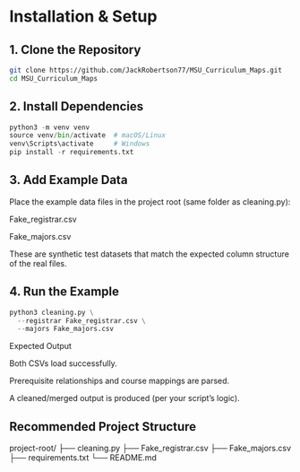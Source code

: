 # Installation & Setup

## 1. Clone the Repository

```bash
git clone https://github.com/JackRobertson77/MSU_Curriculum_Maps.git
cd MSU_Curriculum_Maps
```

## 2. Install Dependencies

```python
python3 -m venv venv
source venv/bin/activate  # macOS/Linux
venv\Scripts\activate     # Windows
pip install -r requirements.txt

```

## 3. Add Example Data

Place the example data files in the project root (same folder as cleaning.py):

Fake_registrar.csv

Fake_majors.csv

These are synthetic test datasets that match the expected column structure of the real files.

## 4. Run the Example
   
```python
python3 cleaning.py \
  --registrar Fake_registrar.csv \
  --majors Fake_majors.csv

```

Expected Output

Both CSVs load successfully.

Prerequisite relationships and course mappings are parsed.

A cleaned/merged output is produced (per your script’s logic).

## Recommended Project Structure
project-root/
├── cleaning.py
├── Fake_registrar.csv
├── Fake_majors.csv
├── requirements.txt
└── README.md
